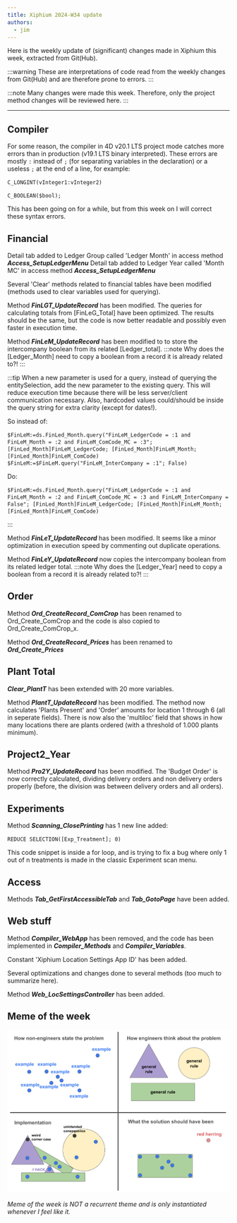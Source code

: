 ```yaml
---
title: Xiphium 2024-W34 update
authors:
  - jim
---
```


Here is the weekly update of (significant) changes made in Xiphium this week, extracted from Git(Hub).

:::warning
These are interpretations of code read from the weekly changes from Git(Hub) and are therefore prone to errors.
:::

<!--truncate-->
:::note
Many changes were made this week. Therefore, only the project method changes will be reviewed here.
:::

---
## Compiler
For some reason, the compiler in 4D v20.1 LTS project mode catches more errors than in production (v19.1 LTS binary interpreted). These errors are mostly `:` instead of `;` (for separating variables in the declaration) or a useless `;` at the end of a line, for example:
```4D
C_LONGINT(vInteger1:vInteger2)
```
```4D
C_BOOLEAN($bool);
```

This has been going on for a while, but from this week on I will correct these syntax errors.

## Financial
Detail tab added to Ledger Group called 'Ledger Month' in access method ***Access_SetupLedgerMenu***
Detail tab added to Ledger Year called 'Month MC' in access method ***Access_SetupLedgerMenu***

Several 'Clear' methods related to financial tables have been modified (methods used to clear variables used for querying).

Method ***FinLGT_UpdateRecord*** has been modified. The queries for calculating totals from [FinLeG_Total] have been optimized. The results should be the same, but the code is now better readable and possibly even faster in execution time.

Method ***FinLeM_UpdateRecord*** has been modified to to store the intercompany boolean from its related [Ledger_total]. 
:::note
Why does the [Ledger_Month] need to copy a boolean from a record it is already related to?!
:::

:::tip
When a new parameter is used for a query, instead of querying the entitySelection, add the new parameter to the existing query. This will reduce execution time because there will be less server/client communication necessary. Also, hardcoded values could/should be inside the query string for extra clarity (except for dates!).

So instead of:
```4D
$FinLeM:=ds.FinLed_Month.query("FinLeM_LedgerCode = :1 and FinLeM_Month = :2 and FinLeM_ComCode_MC = :3"; [FinLed_Month]FinLeM_LedgerCode; [FinLed_Month]FinLeM_Month; [FinLed_Month]FinLeM_ComCode)
$FinLeM:=$FinLeM.query("FinLeM_InterCompany = :1"; False)
```

Do:
```4D
$FinLeM:=ds.FinLed_Month.query("FinLeM_LedgerCode = :1 and FinLeM_Month = :2 and FinLeM_ComCode_MC = :3 and FinLeM_InterCompany = False"; [FinLed_Month]FinLeM_LedgerCode; [FinLed_Month]FinLeM_Month; [FinLed_Month]FinLeM_ComCode)
```
:::

Method ***FinLeT_UpdateRecord*** has been modified. It seems like a minor optimization in execution speed by commenting out duplicate operations.

Method ***FinLeY_UpdateRecord*** now copies the intercompany boolean from its related ledger total.
:::note
Why does the [Ledger_Year] need to copy a boolean from a record it is already related to?!
:::

## Order
Method ***Ord_CreateRecord_ComCrop*** has been renamed to Ord_Create_ComCrop and the code is also copied to Ord_Create_ComCrop_x.

Method ***Ord_CreateRecord_Prices*** has been renamed to ***Ord_Create_Prices***

## Plant Total
***Clear_PlantT*** has been extended with 20 more variables.

Method ***PlantT_UpdateRecord*** has been modified. The method now calculates 'Plants Present' and 'Order' amounts for location 1 through 6 (all in seperate fields). There is now also the 'multiloc' field that shows in how many locations there are plants ordered (with a threshold of 1.000 plants minimum).

## Project2_Year
Method ***Pro2Y_UpdateRecord*** has been modified. The 'Budget Order' is now correctly calculated, dividing delivery orders and non delivery orders properly (before, the division was between delivery orders and all orders).

## Experiments
Method ***Scanning_ClosePrinting*** has 1 new line added:
```4D
REDUCE SELECTION([Exp_Treatment]; 0)
```
This code snippet is inside a for loop, and is trying to fix a bug where only 1 out of n treatments is made in the classic Experiment scan menu.

## Access
Methods ***Tab_GetFirstAccessibleTab*** and ***Tab_GotoPage*** have been added.

## Web stuff
Method ***Compiler_WebApp*** has been removed, and the code has been implemented in ***Compiler_Methods*** and ***Compiler_Variables***.

Constant 'Xiphium Location Settings App ID' has been added.

Several optimizations and changes done to several methods (too much to summarize here).

Method ***Web_LocSettingsController*** has been added.

## Meme of the week
![](Problem_Solution.png)

*Meme of the week is NOT a recurrent theme and is only instantiated whenever I feel like it.*